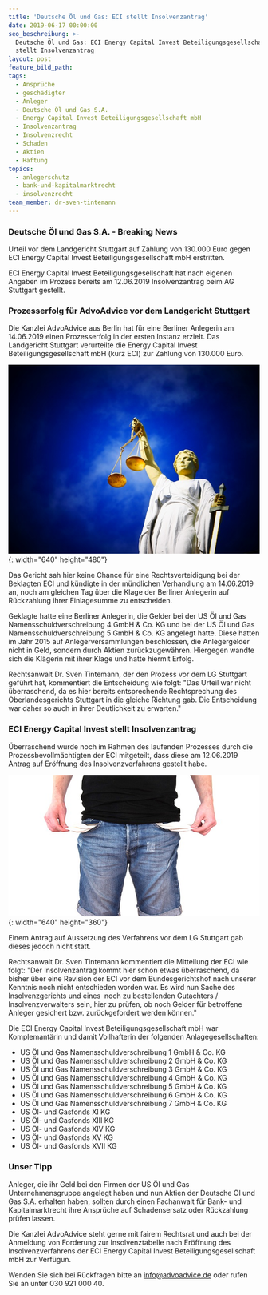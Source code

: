 ```yaml
---
title: 'Deutsche Öl und Gas: ECI stellt Insolvenzantrag'
date: 2019-06-17 00:00:00
seo_beschreibung: >-
  Deutsche Öl und Gas: ECI Energy Capital Invest Beteiligungsgesellschaft mbH
  stellt Insolvenzantrag
layout: post
feature_bild_path:
tags:
  - Ansprüche
  - geschädigter
  - Anleger
  - Deutsche Öl und Gas S.A.
  - Energy Capital Invest Beteiligungsgesellschaft mbH
  - Insolvenzantrag
  - Insolvenzrecht
  - Schaden
  - Aktien
  - Haftung
topics:
  - anlegerschutz
  - bank-und-kapitalmarktrecht
  - insolvenzrecht
team_member: dr-sven-tintemann
---
```


### Deutsche Öl und Gas S.A. - Breaking News

Urteil vor dem Landgericht Stuttgart auf Zahlung von 130.000 Euro gegen ECI Energy Capital Invest Beteiligungsgesellschaft mbH erstritten.

ECI Energy Capital Invest Beteiligungsgesellschaft hat nach eigenen Angaben im Prozess bereits am 12.06.2019 Insolvenzantrag beim AG Stuttgart gestellt.

### Prozesserfolg f&uuml;r AdvoAdvice vor dem Landgericht Stuttgart

Die Kanzlei AdvoAdvice aus Berlin hat f&uuml;r eine Berliner Anlegerin am 14.06.2019 einen Prozesserfolg in der ersten Instanz erzielt. Das Landgericht Stuttgart verurteilte die Energy Capital Invest Beteiligungsgesellschaft mbH (kurz ECI) zur Zahlung von 130.000 Euro.

![Justitia - Foto Pixabay](/uploads/justice-2071539-640-4.jpg "Erfolg von AdvoAdvice vor dem LG Stuttgart"){: width="640" height="480"}

Das Gericht sah hier keine Chance f&uuml;r eine Rechtsverteidigung bei der Beklagten ECI und k&uuml;ndigte in der m&uuml;ndlichen Verhandlung am 14.06.2019 an, noch am gleichen Tag &uuml;ber die Klage der Berliner Anlegerin auf R&uuml;ckzahlung ihrer Einlagesumme zu entscheiden.

Geklagte hatte eine Berliner Anlegerin, die Gelder bei der US Öl und Gas Namensschuldverschreibung 4 GmbH & Co. KG und bei der US Öl und Gas Namensschuldverschreibung 5 GmbH & Co. KG angelegt hatte. Diese hatten im Jahr 2015 auf Anlegerversammlungen beschlossen, die Anlegergelder nicht in Geld, sondern durch Aktien zur&uuml;ckzugew&auml;hren. Hiergegen wandte sich die Kl&auml;gerin mit ihrer Klage und hatte hiermit Erfolg.

Rechtsanwalt Dr. Sven Tintemann, der den Prozess vor dem LG Stuttgart gef&uuml;hrt hat, kommentiert die Entscheidung wie folgt: "Das Urteil war nicht &uuml;berraschend, da es hier bereits entsprechende Rechtsprechung des Oberlandesgerichts Stuttgart in die gleiche Richtung gab. Die Entscheidung war daher so auch in ihrer Deutlichkeit zu erwarten."

### ECI Energy Capital Invest stellt Insolvenzantrag

&Uuml;berraschend wurde noch im Rahmen des laufenden Prozesses durch die Prozessbevollm&auml;chtigten der ECI mitgeteilt, dass diese am 12.06.2019 Antrag auf Eröffnung des Insolvenzverfahrens gestellt habe.

![Taschen leer - Foto Pixabay](/uploads/no-money-2070384-640-7.jpg "ECI stellt Insolvenzantrag"){: width="640" height="360"}

Einem Antrag auf Aussetzung des Verfahrens vor dem LG Stuttgart gab dieses jedoch nicht statt.

Rechtsanwalt Dr. Sven Tintemann kommentiert die Mitteilung der ECI wie folgt: "Der Insolvenzantrag kommt hier schon etwas &uuml;berraschend, da bisher &uuml;ber eine Revision der ECI vor dem Bundesgerichtshof nach unserer Kenntnis noch nicht entschieden worden war. Es wird nun Sache des Insolvenzgerichts und eines&nbsp; noch zu bestellenden Gutachters / Insolvenzverwalters sein, hier zu pr&uuml;fen, ob noch Gelder f&uuml;r betroffene Anleger gesichert bzw. zur&uuml;ckgefordert werden können."

Die ECI Energy Capital Invest Beteiligungsgesellschaft mbH war Komplemant&auml;rin und damit Vollhafterin der folgenden Anlagegesellschaften:

* US Öl und Gas Namensschuldverschreibung 1 GmbH & Co. KG
* US Öl und Gas Namensschuldverschreibung 2 GmbH & Co. KG
* US Öl und Gas Namensschuldverschreibung 3 GmbH & Co. KG
* US Öl und Gas Namensschuldverschreibung 4 GmbH & Co. KG
* US Öl und Gas Namensschuldverschreibung 5 GmbH & Co. KG
* US Öl und Gas Namensschuldverschreibung 6 GmbH & Co. KG
* US Öl und Gas Namensschuldverschreibung 7 GmbH & Co. KG
* US Öl- und Gasfonds XI KG
* US Öl- und Gasfonds XIII KG
* US Öl- und Gasfonds XIV KG
* US Öl- und Gasfonds XV KG
* US Öl- und Gasfonds XVII KG

### Unser Tipp

Anleger, die ihr Geld bei den Firmen der US Öl und Gas Unternehmensgruppe angelegt haben und nun Aktien der Deutsche Öl und Gas S.A. erhalten haben, sollten durch einen Fachanwalt f&uuml;r Bank- und Kapitalmarktrecht ihre Anspr&uuml;che auf Schadensersatz oder R&uuml;ckzahlung pr&uuml;fen lassen.

Die Kanzlei AdvoAdvice steht gerne mit fairem Rechtsrat und auch bei der Anmeldung von Forderung zur Insolvenztabelle nach Eröffnung des Insolvenzverfahrens der ECI Energy Capital Invest Beteiligungsgesellschaft mbH zur Verf&uuml;gun.

Wenden Sie sich bei R&uuml;ckfragen bitte an info@advoadvice.de oder rufen Sie an unter 030 921 000 40.